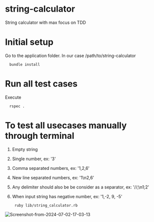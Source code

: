# string-calculator
String calculator with max focus on TDD

# Initial setup
Go to the application folder. In our case /path/to/string-calculator

      bundle install

# Run all test cases

Execute

      rspec .

# To test all usecases manually through terminal
1. Empty string
2. Single number, ex: '3'
3. Comma separated numbers, ex: '1,2,6'
4. New line separated numbers, ex: '1\n2,6'
5. Any delimiter should also be be consider as a separator, ex: '//;\n1;2'
6. When input string has negative number, ex: '1,-2, 9, -5'

        ruby lib/string_calculator.rb
![Screenshot-from-2024-07-02-17-03-13](https://github.com/JeetDesai/string-calculator/assets/1021248/243cdd4c-c8a3-44b9-8c37-83c9334fd424)
